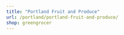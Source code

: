 ```yaml
---
title: "Portland Fruit and Produce"
url: /portland/portland-fruit-and-produce/
shop: greengrocer
---
```

